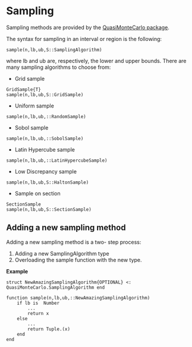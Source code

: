 # Sampling

Sampling methods are provided by the [QuasiMonteCarlo package](https://docs.sciml.ai/QuasiMonteCarlo/stable/).

The syntax for sampling in an interval or region is the following:
```
sample(n,lb,ub,S::SamplingAlgorithm)
```
where lb and ub are, respectively, the lower and upper bounds.
There are many sampling algorithms to choose from:

* Grid sample
```
GridSample{T}
sample(n,lb,ub,S::GridSample)
```

* Uniform sample
```
sample(n,lb,ub,::RandomSample)
```

* Sobol sample
```
sample(n,lb,ub,::SobolSample)
```

* Latin Hypercube sample
```
sample(n,lb,ub,::LatinHypercubeSample)
```

* Low Discrepancy sample
```
sample(n,lb,ub,S::HaltonSample)
```

* Sample on section
```
SectionSample
sample(n,lb,ub,S::SectionSample)
```

## Adding a new sampling method

Adding a new sampling method is a two- step process:

1. Adding a new SamplingAlgorithm type
2. Overloading the sample function with the new type.

**Example**
```
struct NewAmazingSamplingAlgorithm{OPTIONAL} <: QuasiMonteCarlo.SamplingAlgorithm end

function sample(n,lb,ub,::NewAmazingSamplingAlgorithm)
    if lb is  Number
        ...
        return x
    else
        ...
        return Tuple.(x)
    end
end
```
